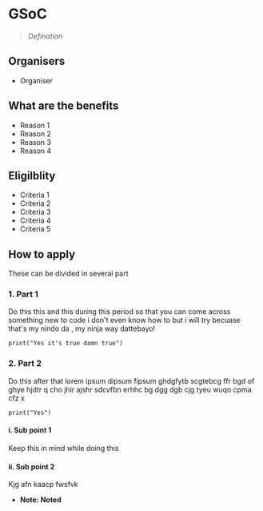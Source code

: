 # GSoC
> _Defination_

## Organisers
- Organiser

## What are the benefits

- Reason 1
- Reason 2
- Reason 3
- Reason 4

## Eligilblity

- Criteria 1
- Criteria 2
- Criteria 3
- Criteria 4
- Criteria 5

## How to apply

These can be divided in several part

### 1. Part 1

Do this this and this during this period so that you can come across something new to code i don't even know how to but i will try becuase that's my nindo da , my ninja way dattebayo!
    
```python3
print("Yes it's true damn true")
```
### 2. Part 2

Do this after that lorem ipsum dipsum fipsum ghdgfytb scgtebcg ffr bgd of ghye hjdtr q cho jhir  ajshr sdcvfbn erhhc bg dgg dgb cjg tyeu wuqo cpma cfz x
    
```python3
print("Yes")
```

#### i. Sub point 1

Keep this in mind while doing this

#### ii. Sub point 2

Kjg afn kaacp fwsfvk
- **Note: Noted**





